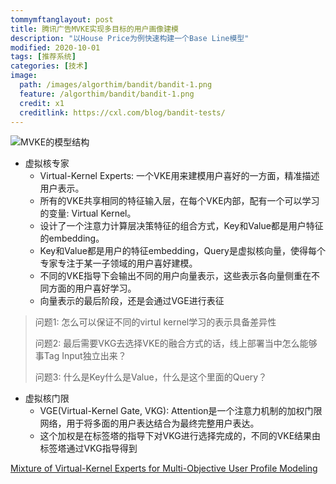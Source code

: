 ```yaml
---
tommymftanglayout: post
title: 腾讯广告MVKE实现多目标的用户画像建模
description: "以House Price为例快速构建一个Base Line模型"
modified: 2020-10-01
tags: [推荐系统]
categories: [技术]
image:
  path: /images/algorthim/bandit/bandit-1.png
  feature: /algorthim/bandit/bandit-1.png
  credit: x1
  creditlink: https://cxl.com/blog/bandit-tests/
---
```






![MVKE的模型结构](https://km.woa.com/gkm/api/img/cos-file-url?url=https%3A%2F%2Fkm-pro-1258638997.cos.ap-guangzhou.myqcloud.com%2Ffiles%2Fphotos%2Fpictures%2F202205%2F1653817180-0562-62933f5c0dbc7-211829.png&is_redirect=1)

* 虚拟核专家
  * Virtual-Kernel Experts: 一个VKE用来建模用户喜好的一方面，精准描述用户表示。
  * 所有的VKE共享相同的特征输入层，在每个VKE内部，配有一个可以学习的变量: Virtual Kernel。
  * 设计了一个注意力计算层决策特征的组合方式，Key和Value都是用户特征的embedding。
  * Key和Value都是用户的特征embedding，Query是虚拟核向量，使得每个专家专注于某一子领域的用户喜好建模。
  * 不同的VKE指导下会输出不同的用户向量表示，这些表示各向量侧重在不同方面的用户喜好学习。
  * 向量表示的最后阶段，还是会通过VGE进行表征

> 问题1: 怎么可以保证不同的virtul kernel学习的表示具备差异性
>
> 问题2: 最后需要VKG去选择VKE的融合方式的话，线上部署当中怎么能够事Tag Input独立出来？
>
> 问题3: 什么是Key什么是Value，什么是这个里面的Query？



* 虚拟核门限
  * VGE(Virtual-Kernel Gate, VKG): Attention是一个注意力机制的加权门限网络，用于将多面的用户表达结合为最终完整用户表达。
  * 这个加权是在标签塔的指导下对VKG进行选择完成的，不同的VKE结果由标签塔通过VKG指导得到



[Mixture of Virtual-Kernel Experts for Multi-Objective User Profile Modeling](https://km.woa.com/group/46147/articles/show/513516?kmref=attachment)
